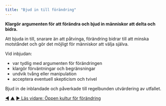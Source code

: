 ```yaml
---
title: "Bjud in till förändring"
---
```



<strong>Klargör argumenten för att förändra och bjud in människor att delta och bidra.</strong>

Att bjuda in till, snarare än att påtvinga, förändring bidrar till att minska motståndet och gör det möjligt för människor att välja själva.

Vid inbjudan:

- var tydlig med argumenten för förändringen
- klargör förväntningar och begränsningar
- undvik tvång eller manipulation
- acceptera eventuell skepticism och tvivel

Bjud in de inblandade och påverkade till regelbunden utvärdering av utfallet.

<div class="bottom-nav">
<a href="be-the-change.html" title="Tillbaka till: Var förändringen">◀</a> <a href="bringing-in-s3.html" title="Upp: Börja använda S3">▲</a> <a href="open-space-for-change.html" title="Läs vidare: Öppen kultur för förändring">▶ Läs vidare: Öppen kultur för förändring</a>
</div>


<script type="text/javascript">
Mousetrap.bind('g n', function() {
    window.location.href = 'open-space-for-change.html';
    return false;
});
</script>


